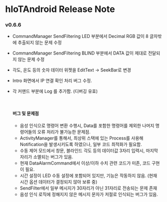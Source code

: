 # hIoTAndroid Release Note

### v0.6.6 

- CommandManager SendFiltering LED 부분에서 Decimal RGB 값이 8 글자밖에 추출되지 않는 문제 수정

- CommandManager SendFiltering BLIND 부분에서 DATA 값이 제대로 전달되지 않는 문제 수정

- 각도, 온도 등의 숫자 데이터 위젯을 EditText -> SeekBar로 변경

- Intro 화면에서 IP 연결 확인 처리 버그 수정.

- 각 커맨드 부분에 Log 를 추가함. (디버깅 유효)

  ​

  #### 버그 및 문제점

  - 음성 인식으로 명령어 변환 수행시, Data를 포함한 명령어를 제외한 나머지 명령어들의 오류 처리가 불가능한 문제점.
  - ActivityManager를 통해서, 최상위 스택에 있는 Process를 사용해 Notification을 발생시키도록 하였으나, 일부 코드 최적화가 필요함.
  - 수동 제어 모드에서 창문, 블라인드 각도 등의 데이터값 3자리 입력시, 마지막 자리가 소멸되는 버그가 있음.
  - 현재 DataAlarmCommand에서 이상/이하 수치 관련 코드가 미존, 코드 구현이 필요.
  - 시간 설정이 LED 수동 설정에 포함되어 있지만, 기능은 작동하지 않음. (현재 시간 옵션 데이터가 결정되지 않아 보류 중)
  - SendFilter에서 일부 메시지가 30자리가 아닌 31자리로 전송되는 문제 존재
  - 음성 인식 로직에 정해지지 않은 메시지 문자가 저절로 인식되는 버그가 있음.


